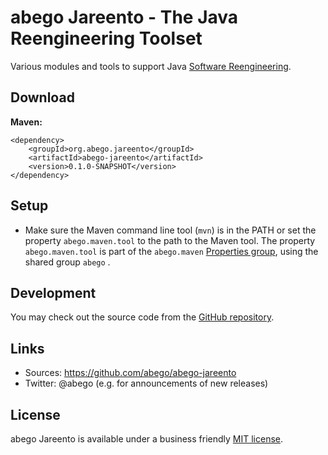 # abego Jareento - The Java Reengineering Toolset

Various modules and tools to support Java 
[Software Reengineering](https://github.com/abego/abego-jareento/wiki/Software-Reengineering).

## Download

__Maven:__

```
<dependency>
    <groupId>org.abego.jareento</groupId>
    <artifactId>abego-jareento</artifactId>
    <version>0.1.0-SNAPSHOT</version>
</dependency>
```

## Setup

- Make sure the Maven command line tool (`mvn`) is in the PATH or set the 
  property `abego.maven.tool` to the path to the Maven tool. The property
  `abego.maven.tool` is part of the `abego.maven`
  [Properties group](https://github.com/abego/commons/wiki/Properties-Group),
  using the shared group `abego` .
 
## Development

You may check out the source code from
the [GitHub repository](https://github.com/abego/abego-jareento).

## Links

- Sources: https://github.com/abego/abego-jareento
- Twitter: @abego (e.g. for announcements of new releases)

## License

abego Jareento is available under a business
friendly [MIT license](https://www.abego.org/legal/mit-license.html).
